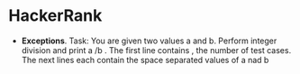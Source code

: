 # HackerRank

+ **Exceptions**. Task: You are given two values a and b. Perform integer division and print a /b . The first line contains , the number of test cases.
The next lines each contain the space separated values of a nad b
